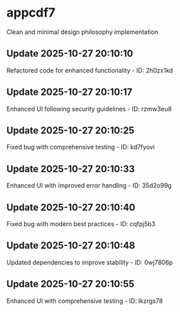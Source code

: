 # appcdf7
Clean and minimal design philosophy implementation

## Update 2025-10-27 20:10:10
Refactored code for enhanced functionality - ID: 2h0zx1kd


## Update 2025-10-27 20:10:17
Enhanced UI following security guidelines - ID: rzmw3eu8


## Update 2025-10-27 20:10:25
Fixed bug with comprehensive testing - ID: kd7fyovi


## Update 2025-10-27 20:10:33
Enhanced UI with improved error handling - ID: 35d2o99g


## Update 2025-10-27 20:10:40
Fixed bug with modern best practices - ID: cqfpj5b3


## Update 2025-10-27 20:10:48
Updated dependencies to improve stability - ID: 0wj7806p


## Update 2025-10-27 20:10:55
Enhanced UI with comprehensive testing - ID: lkzrgs78

